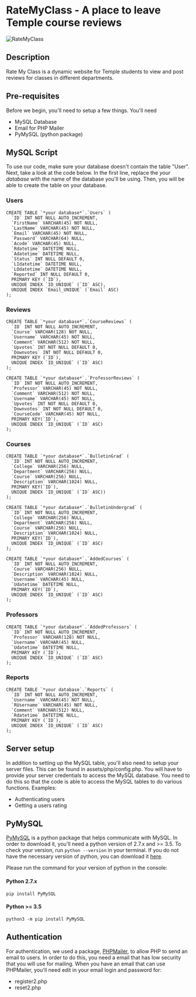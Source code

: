 # RateMyClass - A place to leave Temple course reviews

![RateMyClass](https://github.com/RateMyClassTU/RateMyClass/blob/main/assets/img/brand/RateMyClassLogo.png?raw=true)

## Description
Rate My Class is a dynamic website for Temple students to view and post reviews for classes in different departments.

## Pre-requisites
Before we begin, you'll need to setup a few things. You'll need
- MySQL Database
- Email for PHP Mailer
- PyMySQL (python package)

## MySQL Script
To use our code, make sure your database doesn't contain the table "User". Next, take a look at the code below. In the first line, replace the *your database* with the name of the database you'll be using. Then, you will be able to create the table on your database.

### Users
```
CREATE TABLE `*your database*`.`Users` (
  `ID` INT NOT NULL AUTO_INCREMENT,
  `FirstName` VARCHAR(45) NOT NULL,
  `LastName` VARCHAR(45) NOT NULL,
  `Email` VARCHAR(45) NOT NULL,
  `Password` VARCHAR(64) NULL,
  `Acode` VARCHAR(45) NULL,
  `Rdatetime` DATETIME NULL,
  `Adatetime` DATETIME NULL,
  `Status` INT NULL DEFAULT 0,
  `LIdatetime` DATETIME NULL,
  `LOdatetime` DATETIME NULL,
  `Reported` INT NULL DEFAULT 0,
  PRIMARY KEY (`ID`),
  UNIQUE INDEX `ID_UNIQUE` (`ID` ASC),
  UNIQUE INDEX `Email_UNIQUE` (`Email` ASC)
);
```
### Reviews
```
CREATE TABLE `*your database*`.`CourseReviews` (
  `ID` INT NOT NULL AUTO_INCREMENT,
  `Course` VARCHAR(128) NOT NULL,
  `Username` VARCHAR(45) NOT NULL,
  `Comment` VARCHAR(512) NOT NULL,
  `Upvotes` INT NOT NULL DEFAULT 0,
  `Downvotes` INT NOT NULL DEFAULT 0,
  PRIMARY KEY (`ID`),
  UNIQUE INDEX `ID_UNIQUE` (`ID` ASC)
);
```
```
CREATE TABLE `*your database*`.`ProfessorReviews` (
  `ID` INT NOT NULL AUTO_INCREMENT,
  `Professor` VARCHAR(45) NOT NULL,
  `Comment` VARCHAR(512) NOT NULL,
  `Username` VARCHAR(45) NOT NULL,
  `Upvotes` INT NOT NULL DEFAULT 0,
  `Downvotes` INT NOT NULL DEFAULT 0,
  `CourseCode` VARCHAR(45) NOT NULL,
  PRIMARY KEY(`ID`),
  UNIQUE INDEX `ID_UNIQUE` (`ID` ASC)
);
```

### Courses
```
CREATE TABLE `*your database*`.`BulletinGrad` (
  `ID` INT NOT NULL AUTO_INCREMENT,
  `College` VARCHAR(256) NULL,
  `Department` VARCHAR(256) NULL,
  `Course` VARCHAR(256) NULL,
  `Description` VARCHAR(1024) NULL,
  PRIMARY KEY(`ID`),
  UNIQUE INDEX `ID_UNIQUE` (`ID` ASC))
);
```
```
CREATE TABLE `*your database*`.`BulletinUndergrad` (
  `ID` INT NOT NULL AUTO_INCREMENT,
  `College` VARCHAR(256) NULL,
  `Department` VARCHAR(256) NULL,
  `Course` VARCHAR(256) NULL,
  `Description` VARCHAR(1024) NULL,
  PRIMARY KEY(`ID`),
  UNIQUE INDEX `ID_UNIQUE` (`ID` ASC)
);
```
```
CREATE TABLE `*your database*`.`AddedCourses` (
  `ID` INT NOT NULL AUTO_INCREMENT,
  `Course` VARCHAR(256) NULL,
  `Description` VARCHAR(1024) NULL,
  `Username` VARCHAR(45) NULL,
  `Udatetime` DATETIME NULL,
  PRIMARY KEY(`ID`),
  UNIQUE INDEX `ID_UNIQUE` (`ID` ASC)
);
```
### Professors
```
CREATE TABLE `*your database*`.`AddedProfessors` (
  `ID` INT NOT NULL AUTO_INCREMENT,
  `Professor` VARCHAR(128) NOT NULL,
  `Username` VARCHAR(45) NULL,
  `Udatetime` DATETIME NULL,
  PRIMARY KEY (`ID`),
  UNIQUE INDEX `ID_UNIQUE` (`ID` ASC)
);
```

### Reports
```
CREATE TABLE `*your database`.`Reports` (
  `ID` INT NOT NULL AUTO_INCREMENT,
  `Username` VARCHAR(45) NOT NULL,
  `RUsername` VARCHAR(45) NOT NULL,
  `Comment` VARCHAR(512) NULL,
  `Rdatetime` DATETIME NULL,
  PRIMARY KEY (`ID`),
  UNIQUE INDEX `ID_UNIQUE` (`ID` ASC)
);
```

## Server setup
In addition to setting up the MySQL table, you'll also need to setup your server files. This can be found in assets/php/config.php. You will have to provide your server credentials to access the MySQL database. You need to do this so that the code is able to access the MySQL tables to do various functions. Examples:
- Authenticating users
- Getting a users rating

## PyMySQL
[PyMySQL](https://pypi.org/project/PyMySQL/) is a python package that helps communicate with MySQL. In order to download it, you'll need a python version of 2.7.x and >= 3.5. To check your version, run `python --version` in your terminal. If you do not have the necessary version of python, you can download it [here](https://www.python.org/downloads/).

Please run the command for your version of python in the console:
#### Python 2.7.x
`pip install PyMySQL`

#### Python >= 3.5
`python3 -m pip install PyMySQL`

## Authentication
For authentication, we used a package, [PHPMailer](https://github.com/PHPMailer/PHPMailer), to allow PHP to send an email to users. In order to do this, you need a email that has low security that you will use for mailing. When you have an email that can use PHPMailer, you'll need edit in your email login and password for:
- register2.php
- reset2.php
